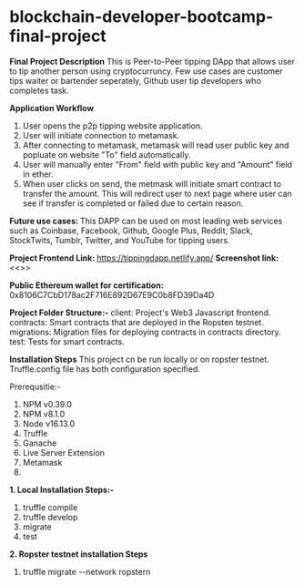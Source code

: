 # blockchain-developer-bootcamp-final-project
<B>Final Project Description</b>
This is Peer-to-Peer tipping DApp that allows user to tip another person using cryptocurruncy. 
Few use cases are customer tips waiter or bartender seperately, Github user tip developers who completes task.

<b>Application Workflow</b>
1. User opens the p2p tipping website application.
2. User will initiate connection to metamask.
3. After connecting to metamask, metamask will read user public key and popluate on website "To" field automatically.
4. User will manually enter "From" field with public key and "Amount" field in ether.
5. When user clicks on send, the metmask will initiate smart contract to transfer the amount. This will redirect user to next page where user can see if transfer is completed or failed due to certain reason.

<b>Future use cases: </b>
This DAPP can be used on most leading web services such as Coinbase, Facebook, Github, Google Plus, Reddit, Slack, StockTwits, Tumblr, Twitter, and YouTube for tipping users. 

<b>Project Frontend Link: </b> https://tippingdapp.netlify.app/
<b> Screenshot link: </b> <<>>

<b>Public Ethereum wallet for certification: </b> 0x8106C7CbD178ac2F716E892D67E9C0b8FD39Da4D

<b>Project Folder Structure:-</b>
client: Project's Web3 Javascript frontend.
contracts: Smart contracts that are deployed in the Ropsten testnet.
migrations: Migration files for deploying contracts in contracts directory.
test: Tests for smart contracts.

<b>Installation Steps</b>
This project cn be run locally or on ropster testnet. Truffle.config file has both configuration specified.

Prerequsitie:-
1. NPM v0.39.0
2. NPM v8.1.0
3. Node v16.13.0
5. Truffle
6. Ganache
8. Live Server Extension
9. Metamask
10. 

<b> 1. Local Installation Steps:- </b>
1. truffle compile
2. truffle develop
3. migrate
4. test


<b> 2. Ropster testnet installation Steps</b>
1. truffle migrate --network ropstern
